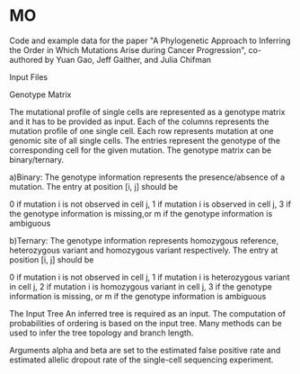 # MO
Code and example data for the paper "A Phylogenetic Approach to Inferring the Order in Which Mutations Arise during Cancer Progression", co-authored by Yuan Gao, Jeff Gaither, and Julia Chifman

Input Files

Genotype Matrix

The mutational profile of single cells are represented as a genotype matrix and it has to be provided as input. Each of the columns represents the mutation profile of one single cell. Each row represents mutation at one genomic site of all single cells. The entries represent the genotype of the corresponding cell for the given mutation. The genotype matrix can be binary/ternary.

a)Binary: The genotype information represents the presence/absence of a mutation. The entry at position [i, j] should be

0 if mutation i is not observed in cell j,
1 if mutation i is observed in cell j, 
3 if the genotype information is missing,or
m if the genotype information is ambiguous

b)Ternary: The genotype information represents homozygous reference, heterozygous variant and homozygous variant respectively. The entry at position [i, j] should be

0 if mutation i is not observed in cell j,
1 if mutation i is heterozygous variant in cell j,
2 if mutation i is homozygous variant in cell j, 
3 if the genotype information is missing, or
m if the genotype information is ambiguous


The Input Tree 
An inferred tree is required as an input. The computation of probabilities of ordering is based on the input tree. Many methods can be used to infer the tree topology and branch length.

Arguments
alpha and beta are set to the estimated false positive rate and estimated allelic dropout rate of the single-cell sequencing experiment. 
